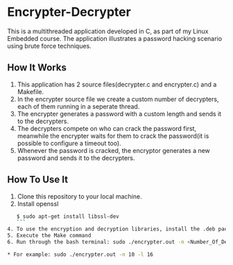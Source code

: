 # Encrypter-Decrypter
This is a multithreaded application developed in C, as part of my Linux Embedded course.
The application illustrates a password hacking scenario using brute force techniques.


## How It Works

1. This application has 2 source files(decrypter.c and encrypter.c) and a Makefile.
2. In the encrypter source file we create a custom number of decrypters, each of them running in a seperate thread.
2. The encrypter generates a password with a custom length and sends it to the decrypters.
3. The decrypters compete on who can crack the password first, meanwhile the encrypter waits for them to crack the password(it is possible to configure a timeout too).
4. Whenever the password is cracked, the encryptor generates a new password and sends it to the decrypters.

## How To Use It

1. Clone this repository to your local machine.
2. Install openssl 
 ```sh
    $ sudo apt-get install libssl-dev
    ```
4. To use the encryption and decryption libraries, install the .deb package by running: sudo dpkg --install mta-utils-dev.deb
5. Execute the Make command
6. Run through the bash terminal: sudo ./encrypter.out -n <Number_Of_Decrypters> -l <Password_Length> -t <Seconds_To_Wait_For_Encrypter>

* For example: sudo ./encrypter.out -n 10 -l 16 

